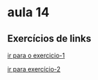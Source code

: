 # aula 14 

## Exercícios de links

[ir para o exercicio-1](exercicio1.html)

[ir para exercício-2](exercicio2.html)
